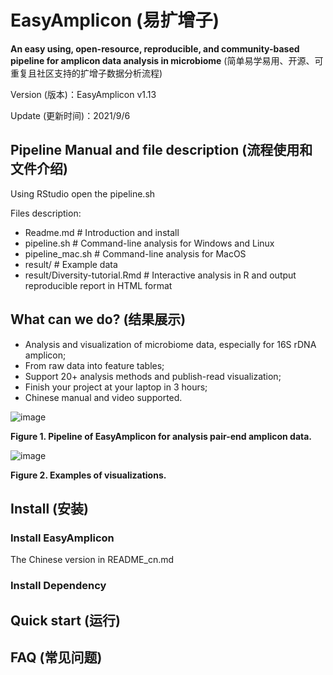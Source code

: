 # EasyAmplicon (易扩增子)

**An easy using, open-resource, reproducible, and community-based pipeline for amplicon data analysis in microbiome** (简单易学易用、开源、可重复且社区支持的扩增子数据分析流程)

Version (版本)：EasyAmplicon v1.13

Update (更新时间)：2021/9/6

## Pipeline Manual and file description (流程使用和文件介绍)

Using RStudio open the pipeline.sh

Files description:

- Readme.md # Introduction and install
- pipeline.sh # Command-line analysis for Windows and Linux
- pipeline_mac.sh # Command-line analysis for MacOS
- result/ # Example data
- result/Diversity-tutorial.Rmd # Interactive analysis in R and output reproducible report in HTML format

## What can we do? (结果展示)

- Analysis and visualization of microbiome data, especially for 16S rDNA amplicon;
- From raw data into feature tables;
- Support 20+ analysis methods and publish-read visualization;
- Finish your project at your laptop in 3 hours;
- Chinese manual and video supported.

![image](http://210.75.224.110/Note/R/amplicon/fig1.png)

**Figure 1. Pipeline of EasyAmplicon for analysis pair-end amplicon data.**


![image](http://210.75.224.110/Note/R/amplicon/fig2.png)

**Figure 2. Examples of visualizations.**

## Install (安装)

### Install EasyAmplicon

The Chinese version in README_cn.md



### Install Dependency


## Quick start (运行)

## FAQ (常见问题)

